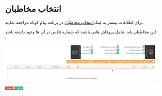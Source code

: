 # انتخاب مخاطبان

برای اطلاعات بیشتر به لینک[ انتخاب مخاطبان](https://github.com/1stco/PayamGostarDocs/blob/master/Help/Marketing/moshtarak-abzar/gam%20se/select-Audience.md) در برنامه پیام کوتاه مراجعه نمایید.

این مخاطبان باید شامل پروفایل هایی باشند که شماره فکس در آن ها وجود داشته باشد .

![](advertising-sendinggroupfax-thirdstep.png)
